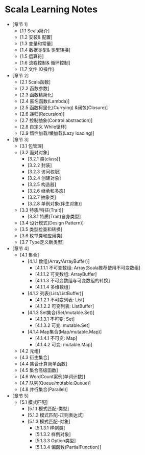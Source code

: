 # Scala Learning Notes

* [章节 1]
    * [1.1 Scala简介]
    * [1.2 安装& 配置]
    * [1.3 变量和常量]
    * [1.4 数据类型& 类型转换]
    * [1.5 运算符]
    * [1.6 流程控制& 循环控制]
    * [1.7 文件 IO操作]
* [章节 2]
    * [2.1 Scala函数]
    * [2.2 函数参数]
    * [2.3 函数精简化]
    * [2.4 匿名函数(Lambda)]
    * [2.5 函数柯里化(Currying) &闭包(Closure)]
    * [2.6 递归(Recursion)]
    * [2.7 控制抽象(Control abstraction)]
    * [2.8 自定义 While循环]
    * [2.9 惰性加载/懒加载(Lazy loading)]
* [章节 3]
    * [3.1 包管理]
    * [3.2 面对对象]
        * [3.2.1 类(class)]
        * [3.2.2 封装]
        * [3.2.3 访问权限]
        * [3.2.4 创建对象]
        * [3.2.5 构造器]
        * [3.2.6 继承和多态]
        * [3.2.7 抽象类]
        * [3.2.8 单例对象(伴生对象)]
    * [3.3 特质/特征(Trait)]
        * [3.3.1 特质(Trait)自身类型]
    * [3.4 设计模式(Design Pattern)]
    * [3.5 类型检查和转换]
    * [3.6 枚举类和应用类]
    * [3.7 Type定义新类型]
* [章节 4]
    * [4.1 集合]
        * [4.1.1 数组(Array/ArrayBuffer)]
            * [4.1.1.1 不可变数组: Array(Scala推荐使用不可变数组]
            * [4.1.1.2 可变数组: ArrayBuffer]
            * [4.1.1.3 不可变数组与可变数组的转换]
            * [4.1.1.4 多维数组]
        * [4.1.2 列表(List/ListBuffer)]
            * [4.1.2.1 不可变列表: List]
            * [4.1.2.2 可变列表: ListBuffer]
        * [4.1.3 Set集合(Set/mutable.Set)]
            * [4.1.3.1 不可变: Set]
            * [4.1.3.2 可变: mutable.Set]
        * [4.1.4 Map集合(Map/mutable.Map)]
            * [4.1.4.1 不可变: Map]
            * [4.1.4.2 可变: mutable.Map]
    * [4.2 元组]
    * [4.3 衍生集合]
    * [4.4 集合计算简单函数]
    * [4.5 集合高级函数]
    * [4.6 WordCount案例(单词计数)]
    * [4.7 队列(Queue/mutable.Queue)]
    * [4.8 并行集合(Parallel)]
* [章节 5]
    * [5.1 模式匹配]
        * [5.1.1 模式匹配-类型]
        * [5.1.2 模式匹配-正则表达式]
        * [5.1.3 模式匹配-对象]
            * [5.1.3.1 样例类]
            * [5.1.3.2 样例对象]
            * [5.1.3.3 Option类型]
            * [5.1.3.4 偏函数(PartialFunction)]